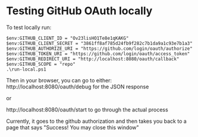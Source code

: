 # Testing GitHub OAuth locally

To test locally run:

```
$env:GITHUB_CLIENT_ID = "Ov23lisHO1Te8e1qKAKG"
$env:GITHUB_CLIENT_SECRET = "3861ff8af785d24fb9f282c7b1da9a1c93e7b1a3"
$env:GITHUB_AUTHORIZE_URI = "https://github.com/login/oauth/authorize"
$env:GITHUB_TOKEN_URI = "https://github.com/login/oauth/access_token"
$env:GITHUB_REDIRECT_URI = "http://localhost:8080/oauth/callback"
$env:GITHUB_SCOPE = "repo"
.\run-local.ps1
```

Then in your browser, you can go to either:
http://localhost:8080/oauth/debug for the JSON response

or

http://localhost:8080/oauth/start to go through the actual process

Currently, it goes to the github authorization and then takes you back to a page that says "Success! You may close this window"